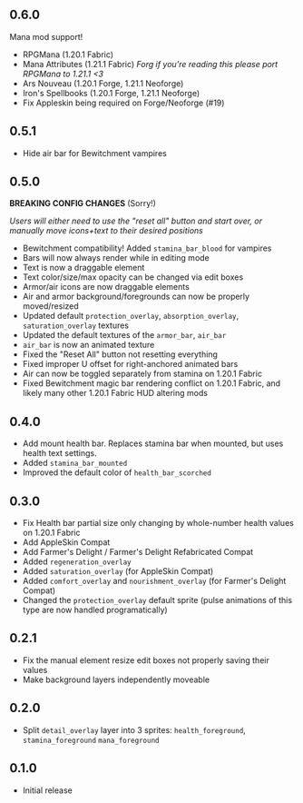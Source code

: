 ## 0.6.0
Mana mod support!
- RPGMana (1.20.1 Fabric)
- Mana Attributes (1.21.1 Fabric) *Forg if you're reading this please port RPGMana to 1.21.1 <3*
- Ars Nouveau (1.20.1 Forge, 1.21.1 Neoforge)
- Iron's Spellbooks (1.20.1 Forge, 1.21.1 Neoforge)
- Fix Appleskin being required on Forge/Neoforge (#19)

## 0.5.1
- Hide air bar for Bewitchment vampires

## 0.5.0
**BREAKING CONFIG CHANGES** (Sorry!) 

*Users will either need to use the "reset all" button and start over, or manually move icons+text to their desired positions*
- Bewitchment compatibility! Added `stamina_bar_blood` for vampires
- Bars will now always render while in editing mode
- Text is now a draggable element
- Text color/size/max opacity can be changed via edit boxes
- Armor/air icons are now draggable elements
- Air and armor background/foregrounds can now be properly moved/resized
- Updated default `protection_overlay`, `absorption_overlay`, `saturation_overlay` textures
- Updated the default textures of the `armor_bar`, `air_bar`
- `air_bar` is now an animated texture
- Fixed the "Reset All" button not resetting everything
- Fixed improper U offset for right-anchored animated bars
- Air can now be toggled separately from stamina on 1.20.1 Fabric
- Fixed Bewitchment magic bar rendering conflict on 1.20.1 Fabric, and likely many other 1.20.1 Fabric HUD altering mods

## 0.4.0
- Add mount health bar. Replaces stamina bar when mounted, but uses health text settings.
- Added `stamina_bar_mounted`
- Improved the default color of `health_bar_scorched`

## 0.3.0
- Fix Health bar partial size only changing by whole-number health values on 1.20.1 Fabric
- Add AppleSkin Compat
- Add Farmer's Delight / Farmer's Delight Refabricated Compat
- Added `regeneration_overlay`
- Added `saturation_overlay` (for AppleSkin Compat)
- Added `comfort_overlay` and `nourishment_overlay` (for Farmer's Delight Compat)
- Changed the `protection_overlay` default sprite (pulse animations of this type are now handled programatically)

## 0.2.1
- Fix the manual element resize edit boxes not properly saving their values
- Make background layers independently moveable 

## 0.2.0
- Split `detail_overlay` layer into 3 sprites: `health_foreground`, `stamina_foreground` `mana_foreground`

## 0.1.0
- Initial release
